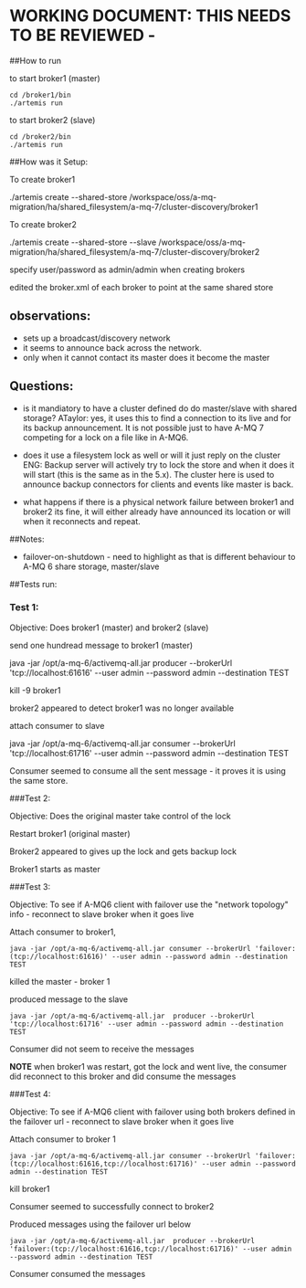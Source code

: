 
# WORKING DOCUMENT: THIS NEEDS TO BE REVIEWED -

##How to run

to start broker1 (master)
	
	cd /broker1/bin
	./artemis run

to start broker2 (slave)
	
	cd /broker2/bin
	./artemis run




##How was it Setup:

To create broker1

./artemis create  --shared-store /workspace/oss/a-mq-migration/ha/shared_filesystem/a-mq-7/cluster-discovery/broker1

To create broker2

./artemis create  --shared-store --slave /workspace/oss/a-mq-migration/ha/shared_filesystem/a-mq-7/cluster-discovery/broker2

specify user/password as admin/admin when creating brokers


edited the broker.xml of each broker to point at the same shared store

## observations:

- sets up a broadcast/discovery network
- it seems to announce back across the network. 
- only when it cannot contact its master does it become the master



## Questions: 
- is it mandiatory to have a  cluster defined do do master/slave with shared storage?
ATaylor: yes, it uses this to find a connection to its live and for its backup announcement. It is not possible just to have A-MQ 7 competing for a lock on a file like in A-MQ6.

- does it use a filesystem lock as well or will it just reply on the cluster 
ENG: Backup server will actively try to lock the store and when it does it will start (this is the same as in the 5.x). The cluster here is used to announce backup connectors for clients and events like master is back. 


- what happens if there is a physical network failure between broker1 and broker2
its fine, it will either already have announced its location or will when it reconnects and repeat. 

##Notes: 
- failover-on-shutdown - need to highlight as that is different behaviour to A-MQ 6 share storage, master/slave


##Tests run:

### Test 1:

Objective: Does broker1 (master) and broker2 (slave)

send one hundread message to broker1 (master)

 java -jar /opt/a-mq-6/activemq-all.jar  producer --brokerUrl 'tcp://localhost:61616' --user admin --password admin --destination TEST
 
kill -9 broker1

broker2 appeared to detect broker1 was no longer available 

attach consumer to slave 

java -jar /opt/a-mq-6/activemq-all.jar consumer --brokerUrl 'tcp://localhost:61716' --user admin --password admin --destination TEST

Consumer seemed to consume all the sent message - it proves it is using the same store.

###Test 2:

Objective: Does the original master take control of the lock

Restart broker1 (original master)

Broker2 appeared to gives up the lock and gets backup lock

Broker1 starts as master


###Test 3:

Objective: To see if A-MQ6 client with failover use the "network topology" info - reconnect to slave broker when it goes live

Attach consumer to broker1, 

	java -jar /opt/a-mq-6/activemq-all.jar consumer --brokerUrl 'failover:(tcp://localhost:61616)' --user admin --password admin --destination TEST

killed the master - broker 1

produced message to the slave 

	java -jar /opt/a-mq-6/activemq-all.jar  producer --brokerUrl 'tcp://localhost:61716' --user admin --password admin --destination TEST

Consumer did not seem to receive the messages

**NOTE** when broker1 was restart, got the lock and went live, the consumer did reconnect to this broker and did consume the messages


###Test 4:

Objective: To see if A-MQ6 client with failover using both brokers defined in the failover url - reconnect to slave broker when it goes live

Attach consumer to broker 1

	java -jar /opt/a-mq-6/activemq-all.jar consumer --brokerUrl 'failover:(tcp://localhost:61616,tcp://localhost:61716)' --user admin --password admin --destination TEST

kill broker1 

Consumer seemed to successfully connect to broker2

Produced messages using the failover url below

	java -jar /opt/a-mq-6/activemq-all.jar  producer --brokerUrl 'failover:(tcp://localhost:61616,tcp://localhost:61716)' --user admin --password admin --destination TEST

Consumer consumed the messages













 